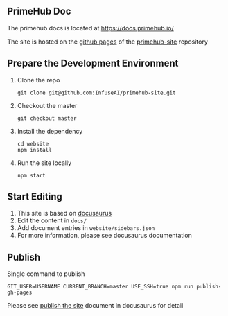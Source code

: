## PrimeHub Doc

The primehub docs is located at https://docs.primehub.io/

The site is hosted on the [github pages](https://pages.github.com/) of the [primehub-site](https://github.com/InfuseAI/primehub-site/tree/gh-pages) repository

## Prepare the Development Environment

1. Clone the repo

   ```
   git clone git@github.com:InfuseAI/primehub-site.git
   ```
1. Checkout the master

   ```
   git checkout master
   ```   

1. Install the dependency

   ```
   cd website
   npm install
   ```

1. Run the site locally

   ```
   npm start
   ```
   
## Start Editing

1. This site is based on [docusaurus](https://docusaurus.io/)
1. Edit the content in `docs/`
1. Add document entries in `website/sidebars.json`
1. For more information, please see docusaurus documentation


## Publish

Single command to publish

```
GIT_USER=USERNAME CURRENT_BRANCH=master USE_SSH=true npm run publish-gh-pages
```

Please see [publish the site](https://docusaurus.io/docs/en/tutorial-publish-site) document in docusaurus for detail